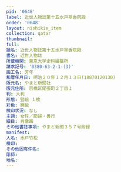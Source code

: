 ```yaml
---
pid: '0648'
label: 近世人物誌第十五水戸翠香院殿
order: '0648'
layout: nishikie_item
collection: qatar
thumbnail: 
full: 
題名: 近世人物誌第十五水戸翠香院殿
書名: 近世人物誌
所蔵機関: 東京大学史料編纂所
請求記号: '0380-63-2-1-(3)'
画工名: 芳年
和暦年月日: 明治２０年１２月１３日(18870120130)
版元名: やまと新聞社
版元住所: 京橋区尾張町２丁目１
判: 大判
形態: 竪絵 １枚
彩色: 錦絵
検印状況: なし
主題: 女性／節婦・善行
細目: 肖像画
その他書誌事項: やまと新聞３５７号附録
manifest: 
人名: 水戸竹松
検印: 
その他固有件名: 
彫師: 
地名: 
---
```

